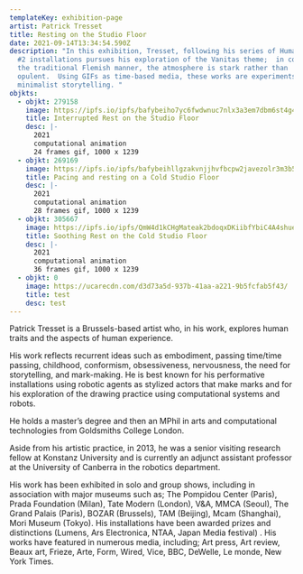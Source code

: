 ```yaml
---
templateKey: exhibition-page
artist: Patrick Tresset
title: Resting on the Studio Floor
date: 2021-09-14T13:34:54.590Z
description: "In this exhibition, Tresset, following his series of Human Study
  #2 installations pursues his exploration of the Vanitas theme;  in contrast to
  the traditional Flemish manner, the atmosphere is stark rather than
  opulent.  Using GIFs as time-based media, these works are experiments in
  minimalist storytelling. "
objkts:
  - objkt: 279158
    image: https://ipfs.io/ipfs/bafybeiho7yc6fwdwnuc7nlx3a3em7dbm6st4g4y5h7xne6ujwdlp4h6o4u
    title: Interrupted Rest on the Studio Floor
    desc: |-
      2021
      computational animation
      24 frames gif, 1000 x 1239
  - objkt: 269169
    image: https://ipfs.io/ipfs/bafybeihllgzakvnjjhvfbcpw2javezolr3m3b53ow5wq3wkl3wdaskx6fm
    title: Pacing and resting on a Cold Studio Floor
    desc: |-
      2021
      computational animation
      28 frames gif, 1000 x 1239
  - objkt: 305667
    image: https://ipfs.io/ipfs/QmW4d1kCHgMateak2bdoqxDKiibfYbiC4A4shueozquy21
    title: Soothing Rest on the Cold Studio Floor
    desc: |-
      2021
      computational animation
      36 frames gif, 1000 x 1239
  - objkt: 0
    image: https://ucarecdn.com/d3d73a5d-937b-41aa-a221-9b5fcfab5f43/
    title: test
    desc: test
---
```

Patrick Tresset is a Brussels-based artist who, in his work, explores human traits and the aspects of human experience. 

His work reflects recurrent ideas such as embodiment, passing time/time passing, childhood, conformism, obsessiveness, nervousness, the need for storytelling, and mark-making. He is best known for his performative installations using robotic agents as stylized actors that make marks and for his exploration of the drawing practice using computational systems and robots. 

He holds a master’s degree and then an MPhil in arts and computational technologies from Goldsmiths College London. 

Aside from his artistic practice, in 2013, he was a senior visiting research fellow at Konstanz University and is currently an adjunct assistant professor at the University of Canberra in the robotics department. 

His work has been exhibited in solo and group shows, including in association with major museums such as; The Pompidou Center (Paris), Prada Foundation (Milan), Tate Modern (London), V&A, MMCA (Seoul), The Grand Palais (Paris), BOZAR (Brussels), TAM (Beijing), Mcam (Shanghai), Mori Museum (Tokyo). His installations have been awarded prizes and distinctions (Lumens, Ars Electronica, NTAA, Japan Media festival) . His works have featured in numerous media, including; Art press, Art review, Beaux art, Frieze, Arte, Form, Wired, Vice, BBC, DeWelle, Le monde, New York Times.